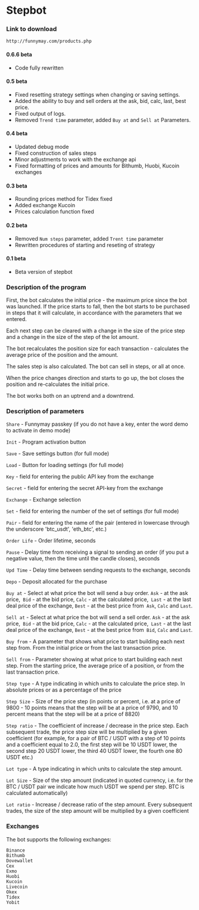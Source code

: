 # Stepbot

### Link to download

`http://funnymay.com/products.php`

#### 0.6.6 beta
* Code fully rewritten

#### 0.5 beta
* Fixed resetting strategy settings when changing or saving settings.
* Added the ability to buy and sell orders at the ask, bid, calc, last, best price.
* Fixed output of logs.
* Removed `Trend time` parameter, added `Buy at` and `Sell at` Parameters.

#### 0.4 beta
* Updated debug mode
* Fixed construction of sales steps
* Minor adjustments to work with the exchange api
* Fixed formatting of prices and amounts for Bithumb, Huobi, Kucoin exchanges

#### 0.3 beta
* Rounding prices method for Tidex fixed
* Added exchange Kucoin
* Prices calculation function fixed

#### 0.2 beta
* Removed `Num steps` parameter, added `Trent time` parameter
* Rewritten procedures of starting and reseting of strategy

#### 0.1 beta
* Beta version of stepbot

### Description of the program

First, the bot calculates the initial price - the maximum price since the bot was launched. If the price starts to fall, then the bot starts to be purchased in steps that it will calculate, in accordance with the parameters that we entered.

Each next step can be cleared with a change in the size of the price step and a change in the size of the step of the lot amount.

The bot recalculates the position size for each transaction - calculates the average price of the position and the amount.

The sales step is also calculated. The bot can sell in steps, or all at once.

When the price changes direction and starts to go up, the bot closes the position and re-calculates the initial price.

The bot works both on an uptrend and a downtrend.

### Description of parameters

`Share` - Funnymay passkey (if you do not have a key, enter the word demo to activate in demo mode)

`Init` - Program activation button

`Save` - Save settings button (for full mode)

`Load` - Button for loading settings (for full mode)

`Key` - field for entering the public API key from the exchange

`Secret` - field for entering the secret API-key from the exchange

`Exchange` - Exchange selection

`Set` - field for entering the number of the set of settings (for full mode)

`Pair` - field for entering the name of the pair (entered in lowercase through the underscore 'btc_usdt', 'eth_btc', etc.)

`Order Life` - Order lifetime, seconds

`Pause` - Delay time from receiving a signal to sending an order (if you put a negative value, then the time until the candle closes), seconds

`Upd Time` - Delay time between sending requests to the exchange, seconds

`Depo` - Deposit allocated for the purchase

`Buy at` - Select at what price the bot will send a buy order. `Ask` - at the ask price,` Bid` - at the bid price, `Calc` - at the calculated price,` Last` - at the last deal price of the exchange, `Best` - at the best price from` Ask`, `Calc` and `Last`.

`Sell at` - Select at what price the bot will send a sell order. `Ask` - at the ask price,` Bid` - at the bid price, `Calc` - at the calculated price,` Last` - at the last deal price of the exchange, `Best` - at the best price from` Bid`, `Calc` and `Last`.

`Buy from` - A parameter that shows what price to start building each next step from. From the initial price or from the last transaction price.

`Sell from` - Parameter showing at what price to start building each next step. From the starting price, the average price of a position, or from the last transaction price.

`Step type` - A type indicating in which units to calculate the price step. In absolute prices or as a percentage of the price

`Step Size` - Size of the price step (in points or percent, i.e. at a price of 9800 - 10 points means that the step will be at a price of 9790, and 10 percent means that the step will be at a price of 8820)

`Step ratio` - The coefficient of increase / decrease in the price step. Each subsequent trade, the price step size will be multiplied by a given coefficient (for example, for a pair of BTC / USDT with a step of 10 points and a coefficient equal to 2.0, the first step will be 10 USDT lower, the second step 20 USDT lower, the third 40 USDT lower, the fourth one 80 USDT etc.)

`Lot type` - A type indicating in which units to calculate the step amount.

`Lot Size` - Size of the step amount (indicated in quoted currency, i.e. for the BTC / USDT pair we indicate how much USDT we spend per step. BTC is calculated automatically)

`Lot ratio` - Increase / decrease ratio of the step amount. Every subsequent trades, the size of the step amount will be multiplied by a given coefficient

### Exchanges

The bot supports the following exchanges:
```
Binance
Bithumb
Dovewallet
Cex
Exmo
Huobi
Kucoin
Livecoin
Okex
Tidex
Yobit
```
